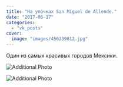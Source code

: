 ```yaml
---
title: "На улочках San Miguel de Allende."
date: "2017-06-17"
categories: 
  - "vk_posts"
cover:
  image: "images/456239812.jpg"
---
```


Один из самых красивых городов Мексики.

![Additional Photo](https://vodpop.ru/wp-content/uploads/2023/07/456239813.jpg)

![Additional Photo](https://vodpop.ru/wp-content/uploads/2023/07/456239814.jpg)
